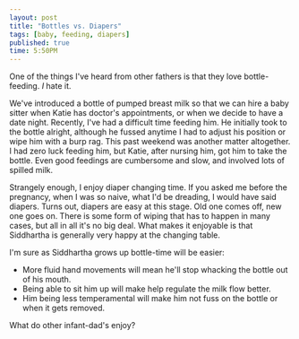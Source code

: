 ```yaml
---
layout: post
title: "Bottles vs. Diapers"
tags: [baby, feeding, diapers]
published: true
time: 5:50PM
---
```

One of the things I've heard from other fathers is that they love
bottle-feeding.  *I* hate it.

We've introduced a bottle of pumped breast milk so that we can hire a baby
sitter when Katie has doctor's appointments, or when we decide to have a date
night.  Recently, I've had a difficult time feeding him.  He initially took to
the bottle alright, although he fussed anytime I had to adjust his position or
wipe him with a burp rag.  This past weekend was another matter altogether.  I
had zero luck feeding him, but Katie, after nursing him, got him to take the
bottle.  Even good feedings are cumbersome and slow, and involved lots of
spilled milk.

Strangely enough, I enjoy diaper changing time.  If you asked me before the
pregnancy, when I was so naive, what I'd be dreading, I would have said
diapers.  Turns out, diapers are easy at this stage.  Old one comes off, new
one goes on.  There is some form of wiping that has to happen in many cases,
but all in all it's no big deal.  What makes it enjoyable is that Siddhartha is
generally very happy at the changing table.

I'm sure as Siddhartha grows up bottle-time will be easier:

* More fluid hand movements will mean he'll stop whacking the bottle out of his
  mouth.
* Being able to sit him up will make help regulate the milk flow better.
* Him being less temperamental will make him not fuss on the bottle or when it
  gets removed.

What do other infant-dad's enjoy?
